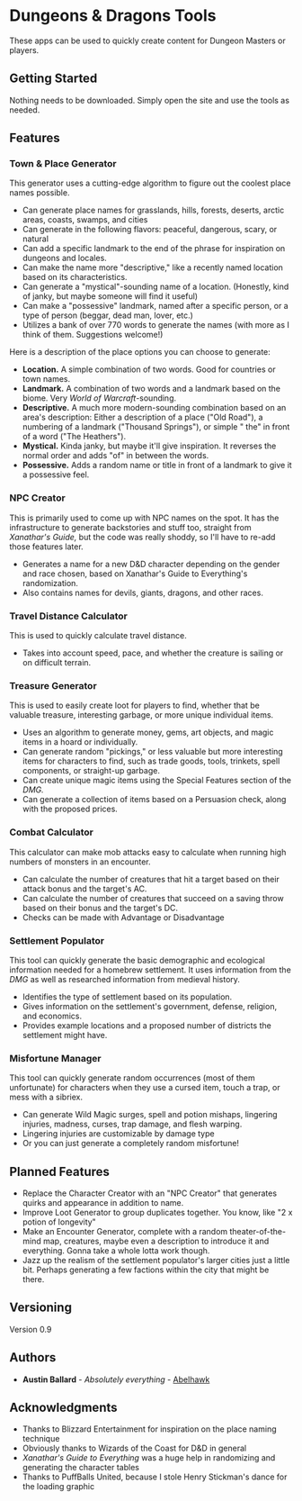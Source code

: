 # Dungeons & Dragons Tools

These apps can be used to quickly create content for Dungeon Masters or players.

## Getting Started

Nothing needs to be downloaded. Simply open the site and use the tools as needed.

## Features

### Town & Place Generator

This generator uses a cutting-edge algorithm to figure out the coolest place names possible.

* Can generate place names for grasslands, hills, forests, deserts, arctic areas, coasts, swamps,
  and cities
* Can generate in the following flavors: peaceful, dangerous, scary, or natural
* Can add a specific landmark to the end of the phrase for inspiration on dungeons and locales.
* Can make the name more "descriptive," like a recently named location based on its characteristics.
* Can generate a "mystical"-sounding name of a location. (Honestly, kind of janky, but maybe someone
  will find it useful)
* Can make a "possessive" landmark, named after a specific person, or a type of person (beggar, dead
  man, lover, etc.)
* Utilizes a bank of over 770 words to generate the names (with more as I think of them. Suggestions
  welcome!)

Here is a description of the place options you can choose to generate:

* **Location.** A simple combination of two words. Good for countries or town names.
* **Landmark.** A combination of two words and a landmark based on the biome. Very *World of
  Warcraft*-sounding.
* **Descriptive.** A much more modern-sounding combination based on an area's description: Either a
  description of a place ("Old Road"), a numbering of a landmark ("Thousand Springs"), or simple "
  the" in front of a word ("The Heathers").
* **Mystical.** Kinda janky, but maybe it'll give inspiration. It reverses the normal order and
  adds "of" in between the words.
* **Possessive.** Adds a random name or title in front of a landmark to give it a possessive feel.

### NPC Creator

This is primarily used to come up with NPC names on the spot. It has the infrastructure to generate backstories and stuff too, straight from *Xanathar's Guide,* but the code was really shoddy, so I'll have to re-add those features later.

* Generates a name for a new D&D character depending on the gender and race chosen, based on
  Xanathar's Guide to Everything's randomization.
* Also contains names for devils, giants, dragons, and other races.

### Travel Distance Calculator

This is used to quickly calculate travel distance.

* Takes into account speed, pace, and whether the creature is sailing or on difficult terrain.

### Treasure Generator

This is used to easily create loot for players to find, whether that be valuable treasure,
interesting garbage, or more unique individual items.

* Uses an algorithm to generate money, gems, art objects, and magic items in a
  hoard or individually.
* Can generate random "pickings," or less valuable but more interesting items for characters to
  find, such as trade goods, tools, trinkets, spell components, or straight-up garbage.
* Can create unique magic items using the Special Features section of the *DMG.*
* Can generate a collection of items based on a Persuasion check, along with the proposed prices.

### Combat Calculator

This calculator can make mob attacks easy to calculate when running high numbers of monsters in an
encounter.

* Can calculate the number of creatures that hit a target based on their attack bonus and the
  target's AC.
* Can calculate the number of creatures that succeed on a saving throw based on their bonus and the
  target's DC.
* Checks can be made with Advantage or Disadvantage

### Settlement Populator

This tool can quickly generate the basic demographic and ecological information needed for a
homebrew settlement. It uses information from the *DMG* as well as researched information from
medieval history.

* Identifies the type of settlement based on its population.
* Gives information on the settlement's government, defense, religion, and economics.
* Provides example locations and a proposed number of districts the settlement might have.

### Misfortune Manager

This tool can quickly generate random occurrences (most of them unfortunate) for characters when
they use a cursed item, touch a trap, or mess with a sibriex.

* Can generate Wild Magic surges, spell and potion mishaps, lingering injuries, madness, curses,
  trap damage, and flesh warping.
* Lingering injuries are customizable by damage type
* Or you can just generate a completely random misfortune!

## Planned Features

* Replace the Character Creator with an "NPC Creator" that generates quirks and appearance in addition to name.
* Improve Loot Generator to group duplicates together. You know, like "2 x potion of longevity"
* Make an Encounter Generator, complete with a random theater-of-the-mind map, creatures, maybe even a description to introduce it and everything. Gonna take a whole lotta work though.
* Jazz up the realism of the settlement populator's larger cities just a little bit. Perhaps generating a few factions within the city that might be there. 

## Versioning

Version 0.9

## Authors

* **Austin Ballard** - *Absolutely everything* - [Abelhawk](https://github.com/Abelhawk)

## Acknowledgments

* Thanks to Blizzard Entertainment for inspiration on the place naming technique
* Obviously thanks to Wizards of the Coast for D&D in general
* *Xanathar's Guide to Everything* was a huge help in randomizing and generating the character
  tables
* Thanks to PuffBalls United, because I stole Henry Stickman's dance for the loading graphic